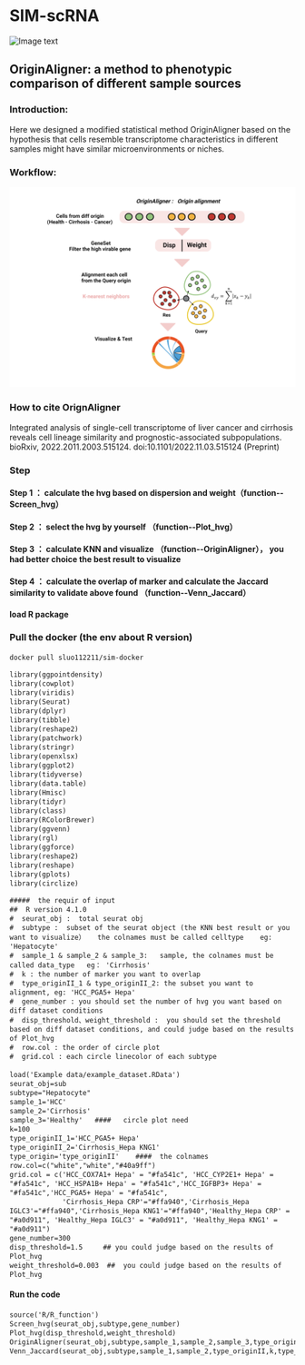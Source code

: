 # SIM-scRNA
![Image text](https://github.com/xmuhuanglab/SIM-scRNA/blob/main/images/figure_pipeline.png)
## OriginAligner: a method to phenotypic comparison of different sample sources
### Introduction:
Here we designed a modified statistical method OriginAligner based on the hypothesis that cells resemble transcriptome characteristics in different samples might 
have similar microenvironments or niches.
### Workflow:
![Image text](https://github.com/xmuhuanglab/OriginAligner/blob/main/images/OriginAligner.png)

### How to cite OrignAligner
Integrated analysis of single-cell transcriptome of liver cancer and cirrhosis reveals cell lineage similarity and prognostic-associated subpopulations. bioRxiv, 2022.2011.2003.515124. doi:10.1101/2022.11.03.515124 (Preprint)

### Step
#### Step 1 ： calculate the hvg based on dispersion and weight（function--Screen_hvg）
#### Step 2 ： select the hvg by yourself （function--Plot_hvg） 
#### Step 3 ： calculate KNN and visualize  （function--OriginAligner）， you had better choice the best result to visualize
#### Step 4 ： calculate the overlap of marker and calculate the Jaccard similarity to validate above found  （function--Venn_Jaccard）
#### load R package

### Pull the docker (the env about R version)
```
docker pull sluo112211/sim-docker
```
```
library(ggpointdensity)
library(cowplot)
library(viridis)
library(Seurat)
library(dplyr)
library(tibble)
library(reshape2)
library(patchwork)
library(stringr)
library(openxlsx)
library(ggplot2)
library(tidyverse)
library(data.table)
library(Hmisc)
library(tidyr)
library(class)    
library(RColorBrewer)
library(ggvenn)
library(rgl)
library(ggforce)
library(reshape2)
library(reshape)
library(gplots)
library(circlize)
```
```
#####  the requir of input
##  R version 4.1.0
#  seurat_obj :  total seurat obj 
#  subtype :  subset of the seurat object (the KNN best result or you want to visualize）   the colnames must be called celltype    eg: 'Hepatocyte'
#  sample_1 & sample_2 & sample_3:   sample, the colnames must be called data_type   eg： 'Cirrhosis'
#  k : the number of marker you want to overlap
#  type_originII_1 & type_originII_2: the subset you want to alignment, eg: 'HCC_PGA5+ Hepa' 
#  gene_number : you should set the number of hvg you want based on diff dataset conditions
#  disp_threshold、weight_threshold :  you should set the threshold based on diff dataset conditions, and could judge based on the results of Plot_hvg
#  row.col : the order of circle plot 
#  grid.col : each circle linecolor of each subtype

load('Example data/example_dataset.RData')
seurat_obj=sub
subtype="Hepatocyte"
sample_1='HCC'
sample_2='Cirrhosis'
sample_3='Healthy'   ####   circle plot need
k=100
type_originII_1='HCC_PGA5+ Hepa'
type_originII_2='Cirrhosis_Hepa KNG1'
type_origin='type_originII'    ####  the colnames
row.col=c("white","white","#40a9ff")
grid.col = c('HCC_COX7A1+ Hepa' = "#fa541c", 'HCC_CYP2E1+ Hepa' = "#fa541c", 'HCC_HSPA1B+ Hepa' = "#fa541c",'HCC_IGFBP3+ Hepa' = "#fa541c",'HCC_PGA5+ Hepa' = "#fa541c",
             'Cirrhosis_Hepa CRP'="#ffa940",'Cirrhosis_Hepa IGLC3'="#ffa940",'Cirrhosis_Hepa KNG1'="#ffa940",'Healthy_Hepa CRP' = "#a0d911", 'Healthy_Hepa IGLC3' = "#a0d911", 'Healthy_Hepa KNG1' = "#a0d911")
gene_number=300
disp_threshold=1.5     ## you could judge based on the results of Plot_hvg
weight_threshold=0.003  ##  you could judge based on the results of Plot_hvg
```

#### Run the code
```
source('R/R_function')
Screen_hvg(seurat_obj,subtype,gene_number)
Plot_hvg(disp_threshold,weight_threshold)
OriginAligner(seurat_obj,subtype,sample_1,sample_2,sample_3,type_origin,grid.col,row.col)
Venn_Jaccard(seurat_obj,subtype,sample_1,sample_2,type_originII,k,type_originII_1,type_originII_2)
```
